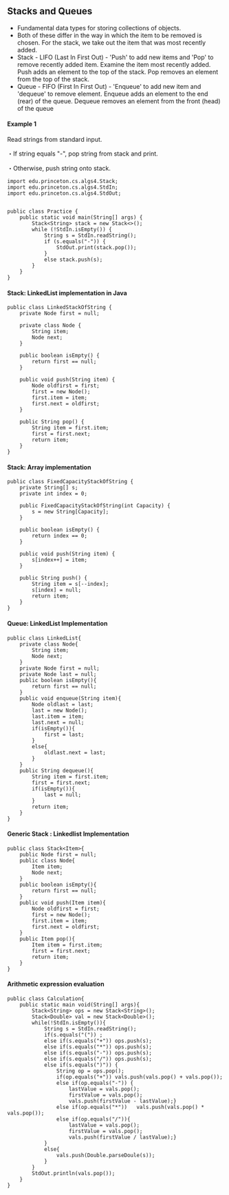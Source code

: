 ## Stacks and Queues

- Fundamental data types for storing collections of objects.
- Both of these differ in the way in which the item to be removed is chosen. For the stack, we take out the item that was most recently added.
- Stack - LIFO (Last In First Out) - 'Push' to add new items and 'Pop' to remove recently added item. Examine the item most recently added. Push adds an element to the top of the stack.
  Pop removes an element from the top of the stack.
- Queue - FIFO (First In First Out) - 'Enqueue' to add new item and 'dequeue' to remove element. Enqueue adds an element to the end (rear) of the queue. Dequeue removes an element from the front (head) of the queue

#### Example 1

Read strings from standard input.

・If string equals "-", pop string from stack and print.

・Otherwise, push string onto stack.

```
import edu.princeton.cs.algs4.Stack;
import edu.princeton.cs.algs4.StdIn;
import edu.princeton.cs.algs4.StdOut;


public class Practice {
    public static void main(String[] args) {
        Stack<String> stack = new Stack<>();
        while (!StdIn.isEmpty()) {
            String s = StdIn.readString();
            if (s.equals("-")) {
                StdOut.print(stack.pop());
            }
            else stack.push(s);
        }
    }
}
```

#### Stack: LinkedList implementation in Java

```
public class LinkedStackOfString {
    private Node first = null;

    private class Node {
        String item;
        Node next;
    }

    public boolean isEmpty() {
        return first == null;
    }

    public void push(String item) {
        Node oldfirst = first;
        first = new Node();
        first.item = item;
        first.next = oldfirst;
    }

    public String pop() {
        String item = first.item;
        first = first.next;
        return item;
    }
}
```

#### Stack: Array implementation

```
public class FixedCapacityStackOfString {
    private String[] s;
    private int index = 0;

    public FixedCapacityStackOfString(int Capacity) {
        s = new String[Capacity];
    }

    public boolean isEmpty() {
        return index == 0;
    }

    public void push(String item) {
        s[index++] = item;
    }

    public String push() {
        String item = s[--index];
        s[index] = null;
        return item;
    }
}
```

#### Queue: LinkedList Implementation

```
public class LinkedList{
    private class Node{
        String item;
        Node next;
    }
    private Node first = null;
    private Node last = null;
    public boolean isEmpty(){
        return first == null;
    }
    public void enqueue(String item){
        Node oldlast = last;
        last = new Node();
        last.item = item;
        last.next = null;
        if(isEmpty()){
            first = last;
        }
        else{
            oldlast.next = last;
        }
    }
    public String dequeue(){
        String item = first.item;
        first = first.next;
        if(isEmpty()){
            last = null;
        }
        return item;
    }
}
```

#### Generic Stack : Linkedlist Implementation

```
public class Stack<Item>{
    public Node first = null;
    public class Node{
        Item item;
        Node next;
    }
    public boolean isEmpty(){
        return first == null;
    }
    public void push(Item item){
        Node oldfirst = first;
        first = new Node();
        first.item = item;
        first.next = oldfirst;
    }
    public Item pop(){
        Item item = first.item;
        first = first.next;
        return item;
    }
}
```

#### Arithmetic expression evaluation

```
public class Calculation{
    public static main void(String[] args){
        Stack<String> ops = new Stack<String>();
        Stack<Double> val = new Stack<Double>();
        while(!StdIn.isEmpty()){
            String s = StdIn.readString();
            if(s.equals("(")) ;
            else if(s.equals("+")) ops.push(s);
            else if(s.equals("*")) ops.push(s);
            else if(s.equals("-")) ops.push(s);
            else if(s.equals("/")) ops.push(s);
            else if(s.equals(")")) {
                String op = ops.pop();
                if(op.equals("+")) vals.push(vals.pop() + vals.pop());
                else if(op.equals("-")) {
                    lastValue = vals.pop();
                    firstValue = vals.pop();
                    vals.push(firstValue - lastValue);}
                else if(op.equals("*"))   vals.push(vals.pop() * vals.pop());
                else if(op.equals("/")){
                    lastValue = vals.pop();
                    firstValue = vals.pop();
                    vals.push(firstValue / lastValue);}
            }
            else{
                vals.push(Double.parseDoule(s));
            }
        }
        StdOut.println(vals.pop());
    }
}
```

